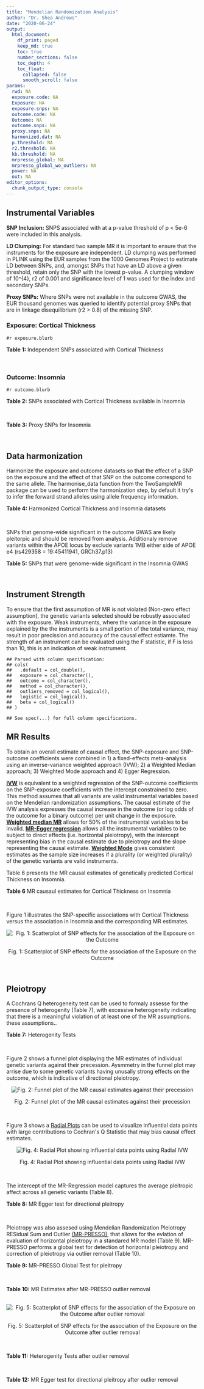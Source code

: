 ```yaml
---
title: "Mendelian Randomization Analysis"
author: "Dr. Shea Andrews"
date: "2020-06-24"
output:
  html_document:
    df_print: paged
    keep_md: true
    toc: true
    number_sections: false
    toc_depth: 4
    toc_float:
      collapsed: false
      smooth_scroll: false
params:
  rwd: NA
  exposure.code: NA
  Exposure: NA
  exposure.snps: NA
  outcome.code: NA
  Outcome: NA
  outcome.snps: NA
  proxy.snps: NA
  harmonized.dat: NA
  p.threshold: NA
  r2.threshold: NA
  kb.threshold: NA
  mrpresso_global: NA
  mrpresso_global_wo_outliers: NA
  power: NA
  out: NA
editor_options:
  chunk_output_type: console
---
```







## Instrumental Variables
**SNP Inclusion:** SNPS associated with at a p-value threshold of p < 5e-6 were included in this analysis.
<br>

**LD Clumping:** For standard two sample MR it is important to ensure that the instruments for the exposure are independent. LD clumping was performed in PLINK using the EUR samples from the 1000 Genomes Project to estimate LD between SNPs, and, amongst SNPs that have an LD above a given threshold, retain only the SNP with the lowest p-value. A clumping window of 10^{4}, r2 of 0.001 and significance level of 1 was used for the index and secondary SNPs.
<br>

**Proxy SNPs:** Where SNPs were not available in the outcome GWAS, the EUR thousand genomes was queried to identify potential proxy SNPs that are in linkage disequilibrium (r2 > 0.8) of the missing SNP.
<br>

### Exposure: Cortical Thickness
`#r exposure.blurb`
<br>

**Table 1:** Independent SNPs associated with Cortical Thickness
<div data-pagedtable="false">
  <script data-pagedtable-source type="application/json">
{"columns":[{"label":["SNP"],"name":[1],"type":["chr"],"align":["left"]},{"label":["CHROM"],"name":[2],"type":["dbl"],"align":["right"]},{"label":["POS"],"name":[3],"type":["dbl"],"align":["right"]},{"label":["REF"],"name":[4],"type":["chr"],"align":["left"]},{"label":["ALT"],"name":[5],"type":["chr"],"align":["left"]},{"label":["AF"],"name":[6],"type":["dbl"],"align":["right"]},{"label":["BETA"],"name":[7],"type":["dbl"],"align":["right"]},{"label":["SE"],"name":[8],"type":["dbl"],"align":["right"]},{"label":["Z"],"name":[9],"type":["dbl"],"align":["right"]},{"label":["P"],"name":[10],"type":["dbl"],"align":["right"]},{"label":["N"],"name":[11],"type":["dbl"],"align":["right"]},{"label":["TRAIT"],"name":[12],"type":["chr"],"align":["left"]}],"data":[{"1":"rs1180331","2":"1","3":"40012184","4":"G","5":"A","6":"0.4610","7":"0.0039","8":"0.0008","9":"4.875000","10":"5.299e-07","11":"32872","12":"Cortical_Thickness"},{"1":"rs556204","2":"1","3":"57595583","4":"G","5":"C","6":"0.1594","7":"-0.0050","8":"0.0010","9":"-5.000000","10":"1.417e-06","11":"32441","12":"Cortical_Thickness"},{"1":"rs2002058","2":"1","3":"58561329","4":"C","5":"T","6":"0.1892","7":"0.0046","8":"0.0010","9":"4.600000","10":"1.289e-06","11":"33089","12":"Cortical_Thickness"},{"1":"rs7549825","2":"1","3":"98554409","4":"A","5":"G","6":"0.3084","7":"0.0040","8":"0.0008","9":"5.000000","10":"2.503e-06","11":"32872","12":"Cortical_Thickness"},{"1":"rs7531555","2":"1","3":"196929310","4":"C","5":"T","6":"0.2386","7":"0.0047","8":"0.0009","9":"5.222222","10":"7.662e-08","11":"32639","12":"Cortical_Thickness"},{"1":"rs6738528","2":"2","3":"27149258","4":"T","5":"A","6":"0.3984","7":"0.0045","8":"0.0008","9":"5.625000","10":"7.324e-09","11":"32872","12":"Cortical_Thickness"},{"1":"rs3770776","2":"2","3":"37150793","4":"A","5":"G","6":"0.4299","7":"0.0039","8":"0.0008","9":"4.875000","10":"3.170e-07","11":"32872","12":"Cortical_Thickness"},{"1":"rs11692435","2":"2","3":"98275354","4":"G","5":"A","6":"0.0910","7":"-0.0091","8":"0.0015","9":"-6.066667","10":"3.179e-10","11":"29128","12":"Cortical_Thickness"},{"1":"rs533577","2":"3","3":"39489651","4":"C","5":"T","6":"0.4935","7":"-0.0050","8":"0.0008","9":"-6.250000","10":"8.426e-11","11":"32872","12":"Cortical_Thickness"},{"1":"rs11708974","2":"3","3":"64395184","4":"C","5":"T","6":"0.4778","7":"0.0035","8":"0.0008","9":"4.375000","10":"4.070e-06","11":"32872","12":"Cortical_Thickness"},{"1":"rs2636563","2":"3","3":"183939044","4":"G","5":"C","6":"0.2416","7":"0.0044","8":"0.0009","9":"4.888889","10":"2.299e-06","11":"31046","12":"Cortical_Thickness"},{"1":"rs10016059","2":"4","3":"2405007","4":"T","5":"C","6":"0.3379","7":"0.0038","8":"0.0008","9":"4.750000","10":"4.994e-06","11":"32441","12":"Cortical_Thickness"},{"1":"rs7657284","2":"4","3":"39688694","4":"A","5":"C","6":"0.2465","7":"0.0044","8":"0.0009","9":"4.888890","10":"2.680e-07","11":"32872","12":"Cortical_Thickness"},{"1":"rs7683042","2":"4","3":"46999235","4":"A","5":"G","6":"0.4028","7":"-0.0036","8":"0.0008","9":"-4.500000","10":"3.852e-06","11":"32872","12":"Cortical_Thickness"},{"1":"rs13107325","2":"4","3":"103188709","4":"C","5":"T","6":"0.0707","7":"-0.0076","8":"0.0015","9":"-5.066667","10":"5.054e-07","11":"32872","12":"Cortical_Thickness"},{"1":"rs35021943","2":"4","3":"121643239","4":"A","5":"C","6":"0.2422","7":"0.0051","8":"0.0009","9":"5.666670","10":"2.979e-09","11":"32872","12":"Cortical_Thickness"},{"1":"rs40565","2":"5","3":"55828636","4":"C","5":"T","6":"0.8108","7":"0.0048","8":"0.0010","9":"4.800000","10":"5.911e-07","11":"32249","12":"Cortical_Thickness"},{"1":"rs2744449","2":"6","3":"52951185","4":"G","5":"C","6":"0.9107","7":"0.0059","8":"0.0013","9":"4.538462","10":"4.452e-06","11":"33281","12":"Cortical_Thickness"},{"1":"rs194833","2":"7","3":"103761274","4":"G","5":"T","6":"0.4771","7":"-0.0035","8":"0.0008","9":"-4.375000","10":"3.614e-06","11":"32486","12":"Cortical_Thickness"},{"1":"rs6961970","2":"7","3":"113901132","4":"C","5":"A","6":"0.2334","7":"0.0041","8":"0.0009","9":"4.555556","10":"2.411e-06","11":"32872","12":"Cortical_Thickness"},{"1":"rs724265","2":"8","3":"8219182","4":"G","5":"A","6":"0.6272","7":"0.0041","8":"0.0008","9":"5.125000","10":"1.012e-07","11":"32872","12":"Cortical_Thickness"},{"1":"rs3200031","2":"8","3":"26227484","4":"C","5":"T","6":"0.0773","7":"0.0071","8":"0.0014","9":"5.071429","10":"5.526e-07","11":"32872","12":"Cortical_Thickness"},{"1":"rs7824177","2":"8","3":"110585288","4":"A","5":"G","6":"0.1616","7":"-0.0059","8":"0.0010","9":"-5.900000","10":"8.922e-09","11":"32872","12":"Cortical_Thickness"},{"1":"rs12543282","2":"8","3":"144627241","4":"C","5":"T","6":"0.2395","7":"0.0043","8":"0.0009","9":"4.777778","10":"4.087e-06","11":"32764","12":"Cortical_Thickness"},{"1":"rs35025323","2":"10","3":"97089991","4":"T","5":"C","6":"0.1210","7":"-0.0054","8":"0.0011","9":"-4.909090","10":"1.762e-06","11":"32872","12":"Cortical_Thickness"},{"1":"rs4296031","2":"11","3":"42540012","4":"G","5":"A","6":"0.8037","7":"-0.0044","8":"0.0010","9":"-4.400000","10":"3.779e-06","11":"32486","12":"Cortical_Thickness"},{"1":"rs7957460","2":"12","3":"32945835","4":"G","5":"A","6":"0.6732","7":"-0.0037","8":"0.0008","9":"-4.625000","10":"2.960e-06","11":"32512","12":"Cortical_Thickness"},{"1":"rs12815451","2":"12","3":"51738706","4":"T","5":"C","6":"0.1519","7":"0.0070","8":"0.0015","9":"4.666670","10":"3.201e-06","11":"20004","12":"Cortical_Thickness"},{"1":"rs1558801","2":"12","3":"109036359","4":"A","5":"C","6":"0.3852","7":"-0.0041","8":"0.0009","9":"-4.555560","10":"2.204e-06","11":"30860","12":"Cortical_Thickness"},{"1":"rs4772440","2":"13","3":"102712476","4":"C","5":"T","6":"0.4224","7":"-0.0036","8":"0.0008","9":"-4.500000","10":"3.102e-06","11":"32872","12":"Cortical_Thickness"},{"1":"rs1742401","2":"16","3":"1971601","4":"G","5":"A","6":"0.3809","7":"-0.0038","8":"0.0008","9":"-4.750000","10":"7.050e-07","11":"32764","12":"Cortical_Thickness"},{"1":"rs734957","2":"17","3":"2612584","4":"G","5":"A","6":"0.2235","7":"0.0066","8":"0.0012","9":"5.500000","10":"6.126e-08","11":"22106","12":"Cortical_Thickness"},{"1":"rs11656696","2":"17","3":"10033679","4":"C","5":"A","6":"0.4288","7":"0.0040","8":"0.0008","9":"5.000000","10":"2.117e-07","11":"32512","12":"Cortical_Thickness"},{"1":"rs7215205","2":"17","3":"29818258","4":"T","5":"C","6":"0.6326","7":"-0.0036","8":"0.0008","9":"-4.500000","10":"3.115e-06","11":"32680","12":"Cortical_Thickness"},{"1":"rs2316766","2":"17","3":"43919068","4":"G","5":"T","6":"0.2098","7":"0.0069","8":"0.0011","9":"6.272727","10":"2.903e-10","11":"26063","12":"Cortical_Thickness"},{"1":"rs117826338","2":"19","3":"5904353","4":"C","5":"T","6":"0.1353","7":"0.0062","8":"0.0012","9":"5.166667","10":"9.902e-08","11":"30012","12":"Cortical_Thickness"},{"1":"rs3816046","2":"19","3":"46118127","4":"C","5":"T","6":"0.3206","7":"-0.0041","8":"0.0008","9":"-5.125000","10":"8.464e-07","11":"30344","12":"Cortical_Thickness"},{"1":"rs5994871","2":"22","3":"22091244","4":"C","5":"T","6":"0.7171","7":"0.0042","8":"0.0009","9":"4.666667","10":"8.821e-07","11":"32872","12":"Cortical_Thickness"},{"1":"rs5756894","2":"22","3":"38450136","4":"C","5":"A","6":"0.6043","7":"0.0035","8":"0.0008","9":"4.375000","10":"4.741e-06","11":"32872","12":"Cortical_Thickness"}],"options":{"columns":{"min":{},"max":[10]},"rows":{"min":[10],"max":[10]},"pages":{}}}
  </script>
</div>
<br>

### Outcome: Insomnia
`#r outcome.blurb`
<br>

**Table 2:** SNPs associated with Cortical Thickness avaliable in Insomnia
<div data-pagedtable="false">
  <script data-pagedtable-source type="application/json">
{"columns":[{"label":["SNP"],"name":[1],"type":["chr"],"align":["left"]},{"label":["CHROM"],"name":[2],"type":["dbl"],"align":["right"]},{"label":["POS"],"name":[3],"type":["dbl"],"align":["right"]},{"label":["REF"],"name":[4],"type":["chr"],"align":["left"]},{"label":["ALT"],"name":[5],"type":["chr"],"align":["left"]},{"label":["AF"],"name":[6],"type":["dbl"],"align":["right"]},{"label":["BETA"],"name":[7],"type":["dbl"],"align":["right"]},{"label":["SE"],"name":[8],"type":["dbl"],"align":["right"]},{"label":["Z"],"name":[9],"type":["dbl"],"align":["right"]},{"label":["P"],"name":[10],"type":["dbl"],"align":["right"]},{"label":["N"],"name":[11],"type":["dbl"],"align":["right"]},{"label":["TRAIT"],"name":[12],"type":["chr"],"align":["left"]}],"data":[{"1":"rs1180331","2":"1","3":"40012184","4":"G","5":"A","6":"0.4954640","7":"4.604968e-04","8":"0.0008672257","9":"0.531","10":"5.955e-01","11":"1330040","12":"Insomnia_Symptoms"},{"1":"rs556204","2":"1","3":"57595583","4":"G","5":"C","6":"0.1137930","7":"-5.142658e-04","8":"0.0008672273","9":"-0.593","10":"5.532e-01","11":"1329859","12":"Insomnia_Symptoms"},{"1":"rs2002058","2":"1","3":"58561329","4":"C","5":"T","6":"0.1728960","7":"-9.325346e-04","8":"0.0008690910","9":"-1.073","10":"2.833e-01","11":"1323012","12":"Insomnia_Symptoms"},{"1":"rs7549825","2":"1","3":"98554409","4":"A","5":"G","6":"0.3432840","7":"-1.020870e-03","8":"0.0008688252","9":"-1.175","10":"2.400e-01","11":"1323605","12":"Insomnia_Symptoms"},{"1":"rs7531555","2":"1","3":"196929310","4":"C","5":"T","6":"0.2500000","7":"-2.256815e-05","8":"0.0008680056","9":"-0.026","10":"9.794e-01","11":"1330585","12":"Insomnia_Symptoms"},{"1":"rs6738528","2":"2","3":"27149258","4":"T","5":"A","6":"0.4217790","7":"-1.104581e-03","8":"0.0008670178","9":"-1.274","10":"2.026e-01","11":"1328926","12":"Insomnia_Symptoms"},{"1":"rs3770776","2":"2","3":"37150793","4":"A","5":"G","6":"0.4360660","7":"-1.180920e-04","8":"0.0008683264","9":"-0.136","10":"8.915e-01","11":"1328288","12":"Insomnia_Symptoms"},{"1":"rs11692435","2":"2","3":"98275354","4":"G","5":"A","6":"0.1408810","7":"2.903727e-04","8":"0.0008719901","9":"0.333","10":"7.390e-01","11":"1316194","12":"Insomnia_Symptoms"},{"1":"rs533577","2":"3","3":"39489651","4":"C","5":"T","6":"0.4492390","7":"-2.361864e-03","8":"0.0008661033","9":"-2.727","10":"6.394e-03","11":"1329031","12":"Insomnia_Symptoms"},{"1":"rs11708974","2":"3","3":"64395184","4":"C","5":"T","6":"0.4664220","7":"2.682483e-03","8":"0.0008653170","9":"3.100","10":"1.935e-03","11":"1330800","12":"Insomnia_Symptoms"},{"1":"rs2636563","2":"3","3":"183939044","4":"G","5":"C","6":"0.2218770","7":"2.342317e-03","8":"0.0008668826","9":"2.702","10":"6.886e-03","11":"1326682","12":"Insomnia_Symptoms"},{"1":"rs10016059","2":"4","3":"2405007","4":"T","5":"C","6":"0.3435910","7":"-1.455130e-03","8":"0.0008661469","9":"-1.680","10":"9.288e-02","11":"1330800","12":"Insomnia_Symptoms"},{"1":"rs7657284","2":"4","3":"39688694","4":"A","5":"C","6":"0.2721680","7":"2.919760e-03","8":"0.0008658842","9":"3.372","10":"7.466e-04","11":"1328585","12":"Insomnia_Symptoms"},{"1":"rs7683042","2":"4","3":"46999235","4":"A","5":"G","6":"0.3111070","7":"-6.991840e-04","8":"0.0008685518","9":"-0.805","10":"4.210e-01","11":"1325264","12":"Insomnia_Symptoms"},{"1":"rs13107325","2":"4","3":"103188709","4":"C","5":"T","6":"0.0473169","7":"6.943349e-03","8":"0.0008626350","9":"8.049","10":"8.319e-16","11":"1330800","12":"Insomnia_Symptoms"},{"1":"rs35021943","2":"4","3":"121643239","4":"A","5":"C","6":"0.2241190","7":"-2.714150e-03","8":"0.0008668640","9":"-3.131","10":"1.744e-03","11":"1325993","12":"Insomnia_Symptoms"},{"1":"rs40565","2":"5","3":"55828636","4":"C","5":"T","6":"0.7925280","7":"2.148591e-03","8":"0.0008656691","9":"2.482","10":"1.307e-02","11":"1330800","12":"Insomnia_Symptoms"},{"1":"rs2744449","2":"6","3":"52951185","4":"G","5":"C","6":"0.8856880","7":"8.815803e-04","8":"0.0008668440","9":"1.017","10":"3.091e-01","11":"1330004","12":"Insomnia_Symptoms"},{"1":"rs194833","2":"7","3":"103761274","4":"G","5":"T","6":"0.4821750","7":"2.064884e-03","8":"0.0010278167","9":"2.009","10":"4.455e-02","11":"944267","12":"Insomnia_Symptoms"},{"1":"rs6961970","2":"7","3":"113901132","4":"C","5":"A","6":"0.2094840","7":"4.211224e-03","8":"0.0008654386","9":"4.866","10":"1.140e-06","11":"1327426","12":"Insomnia_Symptoms"},{"1":"rs724265","2":"8","3":"8219182","4":"G","5":"A","6":"0.5889940","7":"-1.358323e-04","8":"0.0008707198","9":"-0.156","10":"8.757e-01","11":"1320870","12":"Insomnia_Symptoms"},{"1":"rs3200031","2":"8","3":"26227484","4":"C","5":"T","6":"0.0469203","7":"-8.823267e-04","8":"0.0008675779","9":"-1.017","10":"3.093e-01","11":"1327755","12":"Insomnia_Symptoms"},{"1":"rs7824177","2":"8","3":"110585288","4":"A","5":"G","6":"0.1132660","7":"1.005210e-03","8":"0.0008673048","9":"1.159","10":"2.464e-01","11":"1328285","12":"Insomnia_Symptoms"},{"1":"rs12543282","2":"8","3":"144627241","4":"C","5":"T","6":"0.2089080","7":"4.730591e-04","8":"0.0008679983","9":"0.545","10":"5.856e-01","11":"1327632","12":"Insomnia_Symptoms"},{"1":"rs35025323","2":"10","3":"97089991","4":"T","5":"C","6":"0.1282610","7":"8.350500e-04","8":"0.0008671338","9":"0.963","10":"3.355e-01","11":"1329235","12":"Insomnia_Symptoms"},{"1":"rs4296031","2":"11","3":"42540012","4":"G","5":"A","6":"0.7754470","7":"3.068305e-04","8":"0.0010296325","9":"0.298","10":"7.661e-01","11":"944267","12":"Insomnia_Symptoms"},{"1":"rs7957460","2":"12","3":"32945835","4":"G","5":"A","6":"0.6604290","7":"-5.988286e-05","8":"0.0008678675","9":"-0.069","10":"9.450e-01","11":"1330285","12":"Insomnia_Symptoms"},{"1":"rs12815451","2":"12","3":"51738706","4":"T","5":"C","6":"0.1428310","7":"1.761150e-04","8":"0.0010299120","9":"0.171","10":"8.641e-01","11":"944267","12":"Insomnia_Symptoms"},{"1":"rs1558801","2":"12","3":"109036359","4":"A","5":"C","6":"0.4324470","7":"1.452610e-04","8":"0.0008698285","9":"0.167","10":"8.674e-01","11":"1323512","12":"Insomnia_Symptoms"},{"1":"rs4772440","2":"13","3":"102712476","4":"C","5":"T","6":"0.4284900","7":"8.724749e-04","8":"0.0008698653","9":"1.003","10":"3.158e-01","11":"1320809","12":"Insomnia_Symptoms"},{"1":"rs1742401","2":"16","3":"1971601","4":"G","5":"A","6":"0.4508910","7":"-2.250261e-03","8":"0.0008658181","9":"-2.599","10":"9.343e-03","11":"1330133","12":"Insomnia_Symptoms"},{"1":"rs734957","2":"17","3":"2612584","4":"G","5":"A","6":"0.2633310","7":"3.856237e-03","8":"0.0010264140","9":"3.757","10":"1.722e-04","11":"944267","12":"Insomnia_Symptoms"},{"1":"rs11656696","2":"17","3":"10033679","4":"C","5":"A","6":"0.4084370","7":"3.027136e-04","8":"0.0010296381","9":"0.294","10":"7.684e-01","11":"944267","12":"Insomnia_Symptoms"},{"1":"rs7215205","2":"17","3":"29818258","4":"T","5":"C","6":"0.6332610","7":"1.277520e-04","8":"0.0008690615","9":"0.147","10":"8.832e-01","11":"1325973","12":"Insomnia_Symptoms"},{"1":"rs2316766","2":"17","3":"43919068","4":"G","5":"T","6":"0.1475710","7":"2.100798e-03","8":"0.0010277875","9":"2.044","10":"4.099e-02","11":"944267","12":"Insomnia_Symptoms"},{"1":"rs117826338","2":"19","3":"5904353","4":"C","5":"T","6":"0.1421840","7":"-7.689516e-04","8":"0.0008669128","9":"-0.887","10":"3.750e-01","11":"1330086","12":"Insomnia_Symptoms"},{"1":"rs3816046","2":"19","3":"46118127","4":"C","5":"T","6":"0.3054140","7":"-5.556686e-04","8":"0.0008668778","9":"-0.641","10":"5.212e-01","11":"1330800","12":"Insomnia_Symptoms"},{"1":"rs5994871","2":"22","3":"22091244","4":"C","5":"T","6":"0.7659570","7":"-7.621439e-04","8":"0.0008710216","9":"-0.875","10":"3.817e-01","11":"1317593","12":"Insomnia_Symptoms"},{"1":"rs5756894","2":"22","3":"38450136","4":"C","5":"A","6":"0.6064680","7":"-2.438951e-04","8":"0.0008679540","9":"-0.281","10":"7.790e-01","11":"1328668","12":"Insomnia_Symptoms"}],"options":{"columns":{"min":{},"max":[10]},"rows":{"min":[10],"max":[10]},"pages":{}}}
  </script>
</div>
<br>

**Table 3:** Proxy SNPs for Insomnia
<div data-pagedtable="false">
  <script data-pagedtable-source type="application/json">
{"columns":[{"label":["proxy.outcome"],"name":[1],"type":["lgl"],"align":["right"]},{"label":["target_snp"],"name":[2],"type":["lgl"],"align":["right"]},{"label":["proxy_snp"],"name":[3],"type":["lgl"],"align":["right"]},{"label":["ld.r2"],"name":[4],"type":["lgl"],"align":["right"]},{"label":["Dprime"],"name":[5],"type":["lgl"],"align":["right"]},{"label":["ref.proxy"],"name":[6],"type":["lgl"],"align":["right"]},{"label":["alt.proxy"],"name":[7],"type":["lgl"],"align":["right"]},{"label":["CHROM"],"name":[8],"type":["lgl"],"align":["right"]},{"label":["POS"],"name":[9],"type":["lgl"],"align":["right"]},{"label":["ALT.proxy"],"name":[10],"type":["lgl"],"align":["right"]},{"label":["REF.proxy"],"name":[11],"type":["lgl"],"align":["right"]},{"label":["AF"],"name":[12],"type":["lgl"],"align":["right"]},{"label":["BETA"],"name":[13],"type":["lgl"],"align":["right"]},{"label":["SE"],"name":[14],"type":["lgl"],"align":["right"]},{"label":["P"],"name":[15],"type":["lgl"],"align":["right"]},{"label":["N"],"name":[16],"type":["lgl"],"align":["right"]},{"label":["ref"],"name":[17],"type":["lgl"],"align":["right"]},{"label":["alt"],"name":[18],"type":["lgl"],"align":["right"]},{"label":["ALT"],"name":[19],"type":["lgl"],"align":["right"]},{"label":["REF"],"name":[20],"type":["lgl"],"align":["right"]},{"label":["PHASE"],"name":[21],"type":["lgl"],"align":["right"]}],"data":[{"1":"NA","2":"NA","3":"NA","4":"NA","5":"NA","6":"NA","7":"NA","8":"NA","9":"NA","10":"NA","11":"NA","12":"NA","13":"NA","14":"NA","15":"NA","16":"NA","17":"NA","18":"NA","19":"NA","20":"NA","21":"NA"}],"options":{"columns":{"min":{},"max":[10]},"rows":{"min":[10],"max":[10]},"pages":{}}}
  </script>
</div>
<br>

## Data harmonization
Harmonize the exposure and outcome datasets so that the effect of a SNP on the exposure and the effect of that SNP on the outcome correspond to the same allele. The harmonise_data function from the TwoSampleMR package can be used to perform the harmonization step, by default it try's to infer the forward strand alleles using allele frequency information.
<br>

**Table 4:** Harmonized Cortical Thickness and Insomnia datasets
<div data-pagedtable="false">
  <script data-pagedtable-source type="application/json">
{"columns":[{"label":["SNP"],"name":[1],"type":["chr"],"align":["left"]},{"label":["effect_allele.exposure"],"name":[2],"type":["chr"],"align":["left"]},{"label":["other_allele.exposure"],"name":[3],"type":["chr"],"align":["left"]},{"label":["effect_allele.outcome"],"name":[4],"type":["chr"],"align":["left"]},{"label":["other_allele.outcome"],"name":[5],"type":["chr"],"align":["left"]},{"label":["beta.exposure"],"name":[6],"type":["dbl"],"align":["right"]},{"label":["beta.outcome"],"name":[7],"type":["dbl"],"align":["right"]},{"label":["eaf.exposure"],"name":[8],"type":["dbl"],"align":["right"]},{"label":["eaf.outcome"],"name":[9],"type":["dbl"],"align":["right"]},{"label":["remove"],"name":[10],"type":["lgl"],"align":["right"]},{"label":["palindromic"],"name":[11],"type":["lgl"],"align":["right"]},{"label":["ambiguous"],"name":[12],"type":["lgl"],"align":["right"]},{"label":["id.outcome"],"name":[13],"type":["chr"],"align":["left"]},{"label":["chr.outcome"],"name":[14],"type":["dbl"],"align":["right"]},{"label":["pos.outcome"],"name":[15],"type":["dbl"],"align":["right"]},{"label":["se.outcome"],"name":[16],"type":["dbl"],"align":["right"]},{"label":["z.outcome"],"name":[17],"type":["dbl"],"align":["right"]},{"label":["pval.outcome"],"name":[18],"type":["dbl"],"align":["right"]},{"label":["samplesize.outcome"],"name":[19],"type":["dbl"],"align":["right"]},{"label":["outcome"],"name":[20],"type":["chr"],"align":["left"]},{"label":["mr_keep.outcome"],"name":[21],"type":["lgl"],"align":["right"]},{"label":["pval_origin.outcome"],"name":[22],"type":["chr"],"align":["left"]},{"label":["chr.exposure"],"name":[23],"type":["dbl"],"align":["right"]},{"label":["pos.exposure"],"name":[24],"type":["dbl"],"align":["right"]},{"label":["se.exposure"],"name":[25],"type":["dbl"],"align":["right"]},{"label":["z.exposure"],"name":[26],"type":["dbl"],"align":["right"]},{"label":["pval.exposure"],"name":[27],"type":["dbl"],"align":["right"]},{"label":["samplesize.exposure"],"name":[28],"type":["dbl"],"align":["right"]},{"label":["exposure"],"name":[29],"type":["chr"],"align":["left"]},{"label":["mr_keep.exposure"],"name":[30],"type":["lgl"],"align":["right"]},{"label":["pval_origin.exposure"],"name":[31],"type":["chr"],"align":["left"]},{"label":["id.exposure"],"name":[32],"type":["chr"],"align":["left"]},{"label":["action"],"name":[33],"type":["dbl"],"align":["right"]},{"label":["mr_keep"],"name":[34],"type":["lgl"],"align":["right"]},{"label":["pleitropy_keep"],"name":[35],"type":["lgl"],"align":["right"]},{"label":["pt"],"name":[36],"type":["dbl"],"align":["right"]},{"label":["mrpresso_RSSobs"],"name":[37],"type":["dbl"],"align":["right"]},{"label":["mrpresso_pval"],"name":[38],"type":["chr"],"align":["left"]},{"label":["mrpresso_keep"],"name":[39],"type":["lgl"],"align":["right"]}],"data":[{"1":"rs10016059","2":"C","3":"T","4":"C","5":"T","6":"0.0038","7":"-1.455130e-03","8":"0.3379","9":"0.3435910","10":"FALSE","11":"FALSE","12":"FALSE","13":"CKn8er","14":"4","15":"2405007","16":"0.0008661469","17":"-1.680","18":"9.288e-02","19":"1330800","20":"Jansen2018insomnia23andMe","21":"TRUE","22":"reported","23":"4","24":"2405007","25":"0.0008","26":"4.750000","27":"4.994e-06","28":"32441","29":"Grasby2020thickness","30":"TRUE","31":"reported","32":"XtqdsM","33":"2","34":"TRUE","35":"TRUE","36":"5e-06","37":"3.077135e-06","38":"1","39":"TRUE"},{"1":"rs11656696","2":"A","3":"C","4":"A","5":"C","6":"0.0040","7":"3.027136e-04","8":"0.4288","9":"0.4084370","10":"FALSE","11":"FALSE","12":"FALSE","13":"CKn8er","14":"17","15":"10033679","16":"0.0010296381","17":"0.294","18":"7.684e-01","19":"944267","20":"Jansen2018insomnia23andMe","21":"TRUE","22":"reported","23":"17","24":"10033679","25":"0.0008","26":"5.000000","27":"2.117e-07","28":"32512","29":"Grasby2020thickness","30":"TRUE","31":"reported","32":"XtqdsM","33":"2","34":"TRUE","35":"TRUE","36":"5e-06","37":"4.287677e-10","38":"1","39":"TRUE"},{"1":"rs11692435","2":"A","3":"G","4":"A","5":"G","6":"-0.0091","7":"2.903727e-04","8":"0.0910","9":"0.1408810","10":"FALSE","11":"FALSE","12":"FALSE","13":"CKn8er","14":"2","15":"98275354","16":"0.0008719901","17":"0.333","18":"7.390e-01","19":"1316194","20":"Jansen2018insomnia23andMe","21":"TRUE","22":"reported","23":"2","24":"98275354","25":"0.0015","26":"-6.066667","27":"3.179e-10","28":"29128","29":"Grasby2020thickness","30":"TRUE","31":"reported","32":"XtqdsM","33":"2","34":"TRUE","35":"TRUE","36":"5e-06","37":"1.072698e-06","38":"1","39":"TRUE"},{"1":"rs11708974","2":"T","3":"C","4":"T","5":"C","6":"0.0035","7":"2.682483e-03","8":"0.4778","9":"0.4664220","10":"FALSE","11":"FALSE","12":"FALSE","13":"CKn8er","14":"3","15":"64395184","16":"0.0008653170","17":"3.100","18":"1.935e-03","19":"1330800","20":"Jansen2018insomnia23andMe","21":"TRUE","22":"reported","23":"3","24":"64395184","25":"0.0008","26":"4.375000","27":"4.070e-06","28":"32872","29":"Grasby2020thickness","30":"TRUE","31":"reported","32":"XtqdsM","33":"2","34":"TRUE","35":"TRUE","36":"5e-06","37":"6.113044e-06","38":"0.1944","39":"TRUE"},{"1":"rs117826338","2":"T","3":"C","4":"T","5":"C","6":"0.0062","7":"-7.689516e-04","8":"0.1353","9":"0.1421840","10":"FALSE","11":"FALSE","12":"FALSE","13":"CKn8er","14":"19","15":"5904353","16":"0.0008669128","17":"-0.887","18":"3.750e-01","19":"1330086","20":"Jansen2018insomnia23andMe","21":"TRUE","22":"reported","23":"19","24":"5904353","25":"0.0012","26":"5.166667","27":"9.902e-08","28":"30012","29":"Grasby2020thickness","30":"TRUE","31":"reported","32":"XtqdsM","33":"2","34":"TRUE","35":"TRUE","36":"5e-06","37":"1.601974e-06","38":"1","39":"TRUE"},{"1":"rs1180331","2":"A","3":"G","4":"A","5":"G","6":"0.0039","7":"4.604968e-04","8":"0.4610","9":"0.4954640","10":"FALSE","11":"FALSE","12":"FALSE","13":"CKn8er","14":"1","15":"40012184","16":"0.0008672257","17":"0.531","18":"5.955e-01","19":"1330040","20":"Jansen2018insomnia23andMe","21":"TRUE","22":"reported","23":"1","24":"40012184","25":"0.0008","26":"4.875000","27":"5.299e-07","28":"32872","29":"Grasby2020thickness","30":"TRUE","31":"reported","32":"XtqdsM","33":"2","34":"TRUE","35":"TRUE","36":"5e-06","37":"3.562710e-08","38":"1","39":"TRUE"},{"1":"rs12543282","2":"T","3":"C","4":"T","5":"C","6":"0.0043","7":"4.730591e-04","8":"0.2395","9":"0.2089080","10":"FALSE","11":"FALSE","12":"FALSE","13":"CKn8er","14":"8","15":"144627241","16":"0.0008679983","17":"0.545","18":"5.856e-01","19":"1327632","20":"Jansen2018insomnia23andMe","21":"TRUE","22":"reported","23":"8","24":"144627241","25":"0.0009","26":"4.777778","27":"4.087e-06","28":"32764","29":"Grasby2020thickness","30":"TRUE","31":"reported","32":"XtqdsM","33":"2","34":"TRUE","35":"TRUE","36":"5e-06","37":"3.009773e-08","38":"1","39":"TRUE"},{"1":"rs12815451","2":"C","3":"T","4":"C","5":"T","6":"0.0070","7":"1.761150e-04","8":"0.1519","9":"0.1428310","10":"FALSE","11":"FALSE","12":"FALSE","13":"CKn8er","14":"12","15":"51738706","16":"0.0010299120","17":"0.171","18":"8.641e-01","19":"944267","20":"Jansen2018insomnia23andMe","21":"TRUE","22":"reported","23":"12","24":"51738706","25":"0.0015","26":"4.666670","27":"3.201e-06","28":"20004","29":"Grasby2020thickness","30":"TRUE","31":"reported","32":"XtqdsM","33":"2","34":"TRUE","35":"TRUE","36":"5e-06","37":"1.101675e-07","38":"1","39":"TRUE"},{"1":"rs13107325","2":"T","3":"C","4":"T","5":"C","6":"-0.0076","7":"6.943349e-03","8":"0.0707","9":"0.0473169","10":"FALSE","11":"FALSE","12":"FALSE","13":"CKn8er","14":"4","15":"103188709","16":"0.0008626350","17":"8.049","18":"8.319e-16","19":"1330800","20":"Jansen2018insomnia23andMe","21":"TRUE","22":"reported","23":"4","24":"103188709","25":"0.0015","26":"-5.066667","27":"5.054e-07","28":"32872","29":"Grasby2020thickness","30":"TRUE","31":"reported","32":"XtqdsM","33":"2","34":"TRUE","35":"FALSE","36":"5e-06","37":"NA","38":"NA","39":"NA"},{"1":"rs1558801","2":"C","3":"A","4":"C","5":"A","6":"-0.0041","7":"1.452610e-04","8":"0.3852","9":"0.4324470","10":"FALSE","11":"FALSE","12":"FALSE","13":"CKn8er","14":"12","15":"109036359","16":"0.0008698285","17":"0.167","18":"8.674e-01","19":"1323512","20":"Jansen2018insomnia23andMe","21":"TRUE","22":"reported","23":"12","24":"109036359","25":"0.0009","26":"-4.555560","27":"2.204e-06","28":"30860","29":"Grasby2020thickness","30":"TRUE","31":"reported","32":"XtqdsM","33":"2","34":"TRUE","35":"TRUE","36":"5e-06","37":"1.968004e-07","38":"1","39":"TRUE"},{"1":"rs1742401","2":"A","3":"G","4":"A","5":"G","6":"-0.0038","7":"-2.250261e-03","8":"0.3809","9":"0.4508910","10":"FALSE","11":"FALSE","12":"FALSE","13":"CKn8er","14":"16","15":"1971601","16":"0.0008658181","17":"-2.599","18":"9.343e-03","19":"1330133","20":"Jansen2018insomnia23andMe","21":"TRUE","22":"reported","23":"16","24":"1971601","25":"0.0008","26":"-4.750000","27":"7.050e-07","28":"32764","29":"Grasby2020thickness","30":"TRUE","31":"reported","32":"XtqdsM","33":"2","34":"TRUE","35":"TRUE","36":"5e-06","37":"4.070768e-06","38":"0.7848","39":"TRUE"},{"1":"rs194833","2":"T","3":"G","4":"T","5":"G","6":"-0.0035","7":"2.064884e-03","8":"0.4771","9":"0.4821750","10":"FALSE","11":"FALSE","12":"FALSE","13":"CKn8er","14":"7","15":"103761274","16":"0.0010278167","17":"2.009","18":"4.455e-02","19":"944267","20":"Jansen2018insomnia23andMe","21":"TRUE","22":"reported","23":"7","24":"103761274","25":"0.0008","26":"-4.375000","27":"3.614e-06","28":"32486","29":"Grasby2020thickness","30":"TRUE","31":"reported","32":"XtqdsM","33":"2","34":"TRUE","35":"TRUE","36":"5e-06","37":"5.459988e-06","38":"0.828","39":"TRUE"},{"1":"rs2002058","2":"T","3":"C","4":"T","5":"C","6":"0.0046","7":"-9.325346e-04","8":"0.1892","9":"0.1728960","10":"FALSE","11":"FALSE","12":"FALSE","13":"CKn8er","14":"1","15":"58561329","16":"0.0008690910","17":"-1.073","18":"2.833e-01","19":"1323012","20":"Jansen2018insomnia23andMe","21":"TRUE","22":"reported","23":"1","24":"58561329","25":"0.0010","26":"4.600000","27":"1.289e-06","28":"33089","29":"Grasby2020thickness","30":"TRUE","31":"reported","32":"XtqdsM","33":"2","34":"TRUE","35":"TRUE","36":"5e-06","37":"1.664657e-06","38":"1","39":"TRUE"},{"1":"rs2316766","2":"T","3":"G","4":"T","5":"G","6":"0.0069","7":"2.100798e-03","8":"0.2098","9":"0.1475710","10":"FALSE","11":"FALSE","12":"FALSE","13":"CKn8er","14":"17","15":"43919068","16":"0.0010277875","17":"2.044","18":"4.099e-02","19":"944267","20":"Jansen2018insomnia23andMe","21":"TRUE","22":"reported","23":"17","24":"43919068","25":"0.0011","26":"6.272727","27":"2.903e-10","28":"26063","29":"Grasby2020thickness","30":"TRUE","31":"reported","32":"XtqdsM","33":"2","34":"TRUE","35":"TRUE","36":"5e-06","37":"2.833158e-06","38":"1","39":"TRUE"},{"1":"rs2636563","2":"C","3":"G","4":"C","5":"G","6":"0.0044","7":"2.342317e-03","8":"0.2416","9":"0.2218770","10":"FALSE","11":"TRUE","12":"FALSE","13":"CKn8er","14":"3","15":"183939044","16":"0.0008668826","17":"2.702","18":"6.886e-03","19":"1326682","20":"Jansen2018insomnia23andMe","21":"TRUE","22":"reported","23":"3","24":"183939044","25":"0.0009","26":"4.888889","27":"2.299e-06","28":"31046","29":"Grasby2020thickness","30":"TRUE","31":"reported","32":"XtqdsM","33":"2","34":"TRUE","35":"TRUE","36":"5e-06","37":"4.329744e-06","38":"0.6336","39":"TRUE"},{"1":"rs2744449","2":"C","3":"G","4":"C","5":"G","6":"0.0059","7":"8.815803e-04","8":"0.9107","9":"0.8856880","10":"FALSE","11":"TRUE","12":"FALSE","13":"CKn8er","14":"6","15":"52951185","16":"0.0008668440","17":"1.017","18":"3.091e-01","19":"1330004","20":"Jansen2018insomnia23andMe","21":"TRUE","22":"reported","23":"6","24":"52951185","25":"0.0013","26":"4.538462","27":"4.452e-06","28":"33281","29":"Grasby2020thickness","30":"TRUE","31":"reported","32":"XtqdsM","33":"2","34":"TRUE","35":"TRUE","36":"5e-06","37":"2.359748e-07","38":"1","39":"TRUE"},{"1":"rs3200031","2":"T","3":"C","4":"T","5":"C","6":"0.0071","7":"-8.823267e-04","8":"0.0773","9":"0.0469203","10":"FALSE","11":"FALSE","12":"FALSE","13":"CKn8er","14":"8","15":"26227484","16":"0.0008675779","17":"-1.017","18":"3.093e-01","19":"1327755","20":"Jansen2018insomnia23andMe","21":"TRUE","22":"reported","23":"8","24":"26227484","25":"0.0014","26":"5.071429","27":"5.526e-07","28":"32872","29":"Grasby2020thickness","30":"TRUE","31":"reported","32":"XtqdsM","33":"2","34":"TRUE","35":"TRUE","36":"5e-06","37":"2.171570e-06","38":"1","39":"TRUE"},{"1":"rs35021943","2":"C","3":"A","4":"C","5":"A","6":"0.0051","7":"-2.714150e-03","8":"0.2422","9":"0.2241190","10":"FALSE","11":"FALSE","12":"FALSE","13":"CKn8er","14":"4","15":"121643239","16":"0.0008668640","17":"-3.131","18":"1.744e-03","19":"1325993","20":"Jansen2018insomnia23andMe","21":"TRUE","22":"reported","23":"4","24":"121643239","25":"0.0009","26":"5.666670","27":"2.979e-09","28":"32872","29":"Grasby2020thickness","30":"TRUE","31":"reported","32":"XtqdsM","33":"2","34":"TRUE","35":"TRUE","36":"5e-06","37":"1.007763e-05","38":"0.0072","39":"FALSE"},{"1":"rs35025323","2":"C","3":"T","4":"C","5":"T","6":"-0.0054","7":"8.350500e-04","8":"0.1210","9":"0.1282610","10":"FALSE","11":"FALSE","12":"FALSE","13":"CKn8er","14":"10","15":"97089991","16":"0.0008671338","17":"0.963","18":"3.355e-01","19":"1329235","20":"Jansen2018insomnia23andMe","21":"TRUE","22":"reported","23":"10","24":"97089991","25":"0.0011","26":"-4.909090","27":"1.762e-06","28":"32872","29":"Grasby2020thickness","30":"TRUE","31":"reported","32":"XtqdsM","33":"2","34":"TRUE","35":"TRUE","36":"5e-06","37":"1.589737e-06","38":"1","39":"TRUE"},{"1":"rs3770776","2":"G","3":"A","4":"G","5":"A","6":"0.0039","7":"-1.180920e-04","8":"0.4299","9":"0.4360660","10":"FALSE","11":"FALSE","12":"FALSE","13":"CKn8er","14":"2","15":"37150793","16":"0.0008683264","17":"-0.136","18":"8.915e-01","19":"1328288","20":"Jansen2018insomnia23andMe","21":"TRUE","22":"reported","23":"2","24":"37150793","25":"0.0008","26":"4.875000","27":"3.170e-07","28":"32872","29":"Grasby2020thickness","30":"TRUE","31":"reported","32":"XtqdsM","33":"2","34":"TRUE","35":"TRUE","36":"5e-06","37":"1.605745e-07","38":"1","39":"TRUE"},{"1":"rs3816046","2":"T","3":"C","4":"T","5":"C","6":"-0.0041","7":"-5.556686e-04","8":"0.3206","9":"0.3054140","10":"FALSE","11":"FALSE","12":"FALSE","13":"CKn8er","14":"19","15":"46118127","16":"0.0008668778","17":"-0.641","18":"5.212e-01","19":"1330800","20":"Jansen2018insomnia23andMe","21":"TRUE","22":"reported","23":"19","24":"46118127","25":"0.0008","26":"-5.125000","27":"8.464e-07","28":"30344","29":"Grasby2020thickness","30":"TRUE","31":"reported","32":"XtqdsM","33":"2","34":"TRUE","35":"FALSE","36":"5e-06","37":"NA","38":"NA","39":"NA"},{"1":"rs40565","2":"T","3":"C","4":"T","5":"C","6":"0.0048","7":"2.148591e-03","8":"0.8108","9":"0.7925280","10":"FALSE","11":"FALSE","12":"FALSE","13":"CKn8er","14":"5","15":"55828636","16":"0.0008656691","17":"2.482","18":"1.307e-02","19":"1330800","20":"Jansen2018insomnia23andMe","21":"TRUE","22":"reported","23":"5","24":"55828636","25":"0.0010","26":"4.800000","27":"5.911e-07","28":"32249","29":"Grasby2020thickness","30":"TRUE","31":"reported","32":"XtqdsM","33":"2","34":"TRUE","35":"TRUE","36":"5e-06","37":"3.467724e-06","38":"1","39":"TRUE"},{"1":"rs4296031","2":"A","3":"G","4":"A","5":"G","6":"-0.0044","7":"3.068305e-04","8":"0.8037","9":"0.7754470","10":"FALSE","11":"FALSE","12":"FALSE","13":"CKn8er","14":"11","15":"42540012","16":"0.0010296325","17":"0.298","18":"7.661e-01","19":"944267","20":"Jansen2018insomnia23andMe","21":"TRUE","22":"reported","23":"11","24":"42540012","25":"0.0010","26":"-4.400000","27":"3.779e-06","28":"32486","29":"Grasby2020thickness","30":"TRUE","31":"reported","32":"XtqdsM","33":"2","34":"TRUE","35":"TRUE","36":"5e-06","37":"3.941760e-07","38":"1","39":"TRUE"},{"1":"rs4772440","2":"T","3":"C","4":"T","5":"C","6":"-0.0036","7":"8.724749e-04","8":"0.4224","9":"0.4284900","10":"FALSE","11":"FALSE","12":"FALSE","13":"CKn8er","14":"13","15":"102712476","16":"0.0008698653","17":"1.003","18":"3.158e-01","19":"1320809","20":"Jansen2018insomnia23andMe","21":"TRUE","22":"reported","23":"13","24":"102712476","25":"0.0008","26":"-4.500000","27":"3.102e-06","28":"32872","29":"Grasby2020thickness","30":"TRUE","31":"reported","32":"XtqdsM","33":"2","34":"TRUE","35":"TRUE","36":"5e-06","37":"1.309787e-06","38":"1","39":"TRUE"},{"1":"rs533577","2":"T","3":"C","4":"T","5":"C","6":"-0.0050","7":"-2.361864e-03","8":"0.4935","9":"0.4492390","10":"FALSE","11":"FALSE","12":"FALSE","13":"CKn8er","14":"3","15":"39489651","16":"0.0008661033","17":"-2.727","18":"6.394e-03","19":"1329031","20":"Jansen2018insomnia23andMe","21":"TRUE","22":"reported","23":"3","24":"39489651","25":"0.0008","26":"-6.250000","27":"8.426e-11","28":"32872","29":"Grasby2020thickness","30":"TRUE","31":"reported","32":"XtqdsM","33":"2","34":"TRUE","35":"TRUE","36":"5e-06","37":"4.293739e-06","38":"0.6264","39":"TRUE"},{"1":"rs556204","2":"C","3":"G","4":"C","5":"G","6":"-0.0050","7":"-5.142658e-04","8":"0.1594","9":"0.1137930","10":"FALSE","11":"TRUE","12":"FALSE","13":"CKn8er","14":"1","15":"57595583","16":"0.0008672273","17":"-0.593","18":"5.532e-01","19":"1329859","20":"Jansen2018insomnia23andMe","21":"TRUE","22":"reported","23":"1","24":"57595583","25":"0.0010","26":"-5.000000","27":"1.417e-06","28":"32441","29":"Grasby2020thickness","30":"TRUE","31":"reported","32":"XtqdsM","33":"2","34":"TRUE","35":"TRUE","36":"5e-06","37":"2.770850e-08","38":"1","39":"TRUE"},{"1":"rs5756894","2":"A","3":"C","4":"A","5":"C","6":"0.0035","7":"-2.438951e-04","8":"0.6043","9":"0.6064680","10":"FALSE","11":"FALSE","12":"FALSE","13":"CKn8er","14":"22","15":"38450136","16":"0.0008679540","17":"-0.281","18":"7.790e-01","19":"1328668","20":"Jansen2018insomnia23andMe","21":"TRUE","22":"reported","23":"22","24":"38450136","25":"0.0008","26":"4.375000","27":"4.741e-06","28":"32872","29":"Grasby2020thickness","30":"TRUE","31":"reported","32":"XtqdsM","33":"2","34":"TRUE","35":"TRUE","36":"5e-06","37":"2.483119e-07","38":"1","39":"TRUE"},{"1":"rs5994871","2":"T","3":"C","4":"T","5":"C","6":"0.0042","7":"-7.621439e-04","8":"0.7171","9":"0.7659570","10":"FALSE","11":"FALSE","12":"FALSE","13":"CKn8er","14":"22","15":"22091244","16":"0.0008710216","17":"-0.875","18":"3.817e-01","19":"1317593","20":"Jansen2018insomnia23andMe","21":"TRUE","22":"reported","23":"22","24":"22091244","25":"0.0009","26":"4.666667","27":"8.821e-07","28":"32872","29":"Grasby2020thickness","30":"TRUE","31":"reported","32":"XtqdsM","33":"2","34":"TRUE","35":"TRUE","36":"5e-06","37":"1.169732e-06","38":"1","39":"TRUE"},{"1":"rs6738528","2":"A","3":"T","4":"A","5":"T","6":"0.0045","7":"-1.104581e-03","8":"0.3984","9":"0.4217790","10":"FALSE","11":"TRUE","12":"TRUE","13":"CKn8er","14":"2","15":"27149258","16":"0.0008670178","17":"-1.274","18":"2.026e-01","19":"1328926","20":"Jansen2018insomnia23andMe","21":"TRUE","22":"reported","23":"2","24":"27149258","25":"0.0008","26":"5.625000","27":"7.324e-09","28":"32872","29":"Grasby2020thickness","30":"TRUE","31":"reported","32":"XtqdsM","33":"2","34":"FALSE","35":"TRUE","36":"5e-06","37":"NA","38":"NA","39":"NA"},{"1":"rs6961970","2":"A","3":"C","4":"A","5":"C","6":"0.0041","7":"4.211224e-03","8":"0.2334","9":"0.2094840","10":"FALSE","11":"FALSE","12":"FALSE","13":"CKn8er","14":"7","15":"113901132","16":"0.0008654386","17":"4.866","18":"1.140e-06","19":"1327426","20":"Jansen2018insomnia23andMe","21":"TRUE","22":"reported","23":"7","24":"113901132","25":"0.0009","26":"4.555556","27":"2.411e-06","28":"32872","29":"Grasby2020thickness","30":"TRUE","31":"reported","32":"XtqdsM","33":"2","34":"TRUE","35":"TRUE","36":"5e-06","37":"1.603227e-05","38":"<0.0072","39":"FALSE"},{"1":"rs7215205","2":"C","3":"T","4":"C","5":"T","6":"-0.0036","7":"1.277520e-04","8":"0.6326","9":"0.6332610","10":"FALSE","11":"FALSE","12":"FALSE","13":"CKn8er","14":"17","15":"29818258","16":"0.0008690615","17":"0.147","18":"8.832e-01","19":"1325973","20":"Jansen2018insomnia23andMe","21":"TRUE","22":"reported","23":"17","24":"29818258","25":"0.0008","26":"-4.500000","27":"3.115e-06","28":"32680","29":"Grasby2020thickness","30":"TRUE","31":"reported","32":"XtqdsM","33":"2","34":"TRUE","35":"TRUE","36":"5e-06","37":"1.504669e-07","38":"1","39":"TRUE"},{"1":"rs724265","2":"A","3":"G","4":"A","5":"G","6":"0.0041","7":"-1.358323e-04","8":"0.6272","9":"0.5889940","10":"FALSE","11":"FALSE","12":"FALSE","13":"CKn8er","14":"8","15":"8219182","16":"0.0008707198","17":"-0.156","18":"8.757e-01","19":"1320870","20":"Jansen2018insomnia23andMe","21":"TRUE","22":"reported","23":"8","24":"8219182","25":"0.0008","26":"5.125000","27":"1.012e-07","28":"32872","29":"Grasby2020thickness","30":"TRUE","31":"reported","32":"XtqdsM","33":"2","34":"TRUE","35":"TRUE","36":"5e-06","37":"1.883380e-07","38":"1","39":"TRUE"},{"1":"rs734957","2":"A","3":"G","4":"A","5":"G","6":"0.0066","7":"3.856237e-03","8":"0.2235","9":"0.2633310","10":"FALSE","11":"FALSE","12":"FALSE","13":"CKn8er","14":"17","15":"2612584","16":"0.0010264140","17":"3.757","18":"1.722e-04","19":"944267","20":"Jansen2018insomnia23andMe","21":"TRUE","22":"reported","23":"17","24":"2612584","25":"0.0012","26":"5.500000","27":"6.126e-08","28":"22106","29":"Grasby2020thickness","30":"TRUE","31":"reported","32":"XtqdsM","33":"2","34":"TRUE","35":"TRUE","36":"5e-06","37":"1.241612e-05","38":"0.0288","39":"FALSE"},{"1":"rs7531555","2":"T","3":"C","4":"T","5":"C","6":"0.0047","7":"-2.256815e-05","8":"0.2386","9":"0.2500000","10":"FALSE","11":"FALSE","12":"FALSE","13":"CKn8er","14":"1","15":"196929310","16":"0.0008680056","17":"-0.026","18":"9.794e-01","19":"1330585","20":"Jansen2018insomnia23andMe","21":"TRUE","22":"reported","23":"1","24":"196929310","25":"0.0009","26":"5.222222","27":"7.662e-08","28":"32639","29":"Grasby2020thickness","30":"TRUE","31":"reported","32":"XtqdsM","33":"2","34":"TRUE","35":"TRUE","36":"5e-06","37":"1.325101e-07","38":"1","39":"TRUE"},{"1":"rs7549825","2":"G","3":"A","4":"G","5":"A","6":"0.0040","7":"-1.020870e-03","8":"0.3084","9":"0.3432840","10":"FALSE","11":"FALSE","12":"FALSE","13":"CKn8er","14":"1","15":"98554409","16":"0.0008688252","17":"-1.175","18":"2.400e-01","19":"1323605","20":"Jansen2018insomnia23andMe","21":"TRUE","22":"reported","23":"1","24":"98554409","25":"0.0008","26":"5.000000","27":"2.503e-06","28":"32872","29":"Grasby2020thickness","30":"TRUE","31":"reported","32":"XtqdsM","33":"2","34":"TRUE","35":"TRUE","36":"5e-06","37":"1.766014e-06","38":"1","39":"TRUE"},{"1":"rs7657284","2":"C","3":"A","4":"C","5":"A","6":"0.0044","7":"2.919760e-03","8":"0.2465","9":"0.2721680","10":"FALSE","11":"FALSE","12":"FALSE","13":"CKn8er","14":"4","15":"39688694","16":"0.0008658842","17":"3.372","18":"7.466e-04","19":"1328585","20":"Jansen2018insomnia23andMe","21":"TRUE","22":"reported","23":"4","24":"39688694","25":"0.0009","26":"4.888890","27":"2.680e-07","28":"32872","29":"Grasby2020thickness","30":"TRUE","31":"reported","32":"XtqdsM","33":"2","34":"TRUE","35":"TRUE","36":"5e-06","37":"7.141316e-06","38":"0.0864","39":"TRUE"},{"1":"rs7683042","2":"G","3":"A","4":"G","5":"A","6":"-0.0036","7":"-6.991840e-04","8":"0.4028","9":"0.3111070","10":"FALSE","11":"FALSE","12":"FALSE","13":"CKn8er","14":"4","15":"46999235","16":"0.0008685518","17":"-0.805","18":"4.210e-01","19":"1325264","20":"Jansen2018insomnia23andMe","21":"TRUE","22":"reported","23":"4","24":"46999235","25":"0.0008","26":"-4.500000","27":"3.852e-06","28":"32872","29":"Grasby2020thickness","30":"TRUE","31":"reported","32":"XtqdsM","33":"2","34":"TRUE","35":"TRUE","36":"5e-06","37":"2.045060e-07","38":"1","39":"TRUE"},{"1":"rs7824177","2":"G","3":"A","4":"G","5":"A","6":"-0.0059","7":"1.005210e-03","8":"0.1616","9":"0.1132660","10":"FALSE","11":"FALSE","12":"FALSE","13":"CKn8er","14":"8","15":"110585288","16":"0.0008673048","17":"1.159","18":"2.464e-01","19":"1328285","20":"Jansen2018insomnia23andMe","21":"TRUE","22":"reported","23":"8","24":"110585288","25":"0.0010","26":"-5.900000","27":"8.922e-09","28":"32872","29":"Grasby2020thickness","30":"TRUE","31":"reported","32":"XtqdsM","33":"2","34":"TRUE","35":"TRUE","36":"5e-06","37":"2.203421e-06","38":"1","39":"TRUE"},{"1":"rs7957460","2":"A","3":"G","4":"A","5":"G","6":"-0.0037","7":"-5.988286e-05","8":"0.6732","9":"0.6604290","10":"FALSE","11":"FALSE","12":"FALSE","13":"CKn8er","14":"12","15":"32945835","16":"0.0008678675","17":"-0.069","18":"9.450e-01","19":"1330285","20":"Jansen2018insomnia23andMe","21":"TRUE","22":"reported","23":"12","24":"32945835","25":"0.0008","26":"-4.625000","27":"2.960e-06","28":"32512","29":"Grasby2020thickness","30":"TRUE","31":"reported","32":"XtqdsM","33":"2","34":"TRUE","35":"TRUE","36":"5e-06","37":"4.187683e-08","38":"1","39":"TRUE"}],"options":{"columns":{"min":{},"max":[10]},"rows":{"min":[10],"max":[10]},"pages":{}}}
  </script>
</div>
<br>

SNPs that genome-wide significant in the outcome GWAS are likely pleitorpic and should be removed from analysis. Additionaly remove variants within the APOE locus by exclude variants 1MB either side of APOE e4 (rs429358 = 19:45411941, GRCh37.p13)
<br>


**Table 5:** SNPs that were genome-wide significant in the Insomnia GWAS
<div data-pagedtable="false">
  <script data-pagedtable-source type="application/json">
{"columns":[{"label":["SNP"],"name":[1],"type":["chr"],"align":["left"]},{"label":["chr.outcome"],"name":[2],"type":["dbl"],"align":["right"]},{"label":["pos.outcome"],"name":[3],"type":["dbl"],"align":["right"]},{"label":["pval.exposure"],"name":[4],"type":["dbl"],"align":["right"]},{"label":["pval.outcome"],"name":[5],"type":["dbl"],"align":["right"]}],"data":[{"1":"rs13107325","2":"4","3":"103188709","4":"5.054e-07","5":"8.319e-16"},{"1":"rs3816046","2":"19","3":"46118127","4":"8.464e-07","5":"5.212e-01"}],"options":{"columns":{"min":{},"max":[10]},"rows":{"min":[10],"max":[10]},"pages":{}}}
  </script>
</div>
<br>


## Instrument Strength
To ensure that the first assumption of MR is not violated (Non-zero effect assumption), the genetic variants selected should be robustly associated with the exposure. Weak instruments, where the variance in the exposure explained by the the instruments is a small portion of the total variance, may result in poor precission and accuracy of the causal effect estiamte. The strength of an instrument can be evaluated using the F statistic, if F is less than 10, this is an indication of weak instrument.


```
## Parsed with column specification:
## cols(
##   .default = col_double(),
##   exposure = col_character(),
##   outcome = col_character(),
##   method = col_character(),
##   outliers_removed = col_logical(),
##   logistic = col_logical(),
##   beta = col_logical()
## )
```

```
## See spec(...) for full column specifications.
```

<div data-pagedtable="false">
  <script data-pagedtable-source type="application/json">
{"columns":[{"label":["outliers_removed"],"name":[1],"type":["lgl"],"align":["right"]},{"label":["pve.exposure"],"name":[2],"type":["dbl"],"align":["right"]},{"label":["F"],"name":[3],"type":["dbl"],"align":["right"]},{"label":["Alpha"],"name":[4],"type":["dbl"],"align":["right"]},{"label":["NCP"],"name":[5],"type":["dbl"],"align":["right"]},{"label":["Power"],"name":[6],"type":["dbl"],"align":["right"]}],"data":[{"1":"FALSE","2":"0.02628052","3":"25.24449","4":"0.05","5":"0.3337096","6":"0.08902178"},{"1":"TRUE","2":"0.02385696","3":"24.93993","4":"0.05","5":"0.1546255","6":"0.06789440"}],"options":{"columns":{"min":{},"max":[10]},"rows":{"min":[10],"max":[10]},"pages":{}}}
  </script>
</div>

##  MR Results
To obtain an overall estimate of causal effect, the SNP-exposure and SNP-outcome coefficients were combined in 1) a fixed-effects meta-analysis using an inverse-variance weighted approach (IVW); 2) a Weighted Median approach; 3) Weighted Mode approach and 4) Egger Regression.


[**IVW**](https://doi.org/10.1002/gepi.21758) is equivalent to a weighted regression of the SNP-outcome coefficients on the SNP-exposure coefficients with the intercept constrained to zero. This method assumes that all variants are valid instrumental variables based on the Mendelian randomization assumptions. The causal estimate of the IVW analysis expresses the causal increase in the outcome (or log odds of the outcome for a binary outcome) per unit change in the exposure. [**Weighted median MR**](https://doi.org/10.1002/gepi.21965) allows for 50% of the instrumental variables to be invalid. [**MR-Egger regression**](https://doi.org/10.1093/ije/dyw220) allows all the instrumental variables to be subject to direct effects (i.e. horizontal pleiotropy), with the intercept representing bias in the causal estimate due to pleiotropy and the slope representing the causal estimate. [**Weighted Mode**](https://doi.org/10.1093/ije/dyx102) gives consistent estimates as the sample size increases if a plurality (or weighted plurality) of the genetic variants are valid instruments.
<br>



Table 6 presents the MR causal estimates of genetically predicted Cortical Thickness on Insomnia.
<br>

**Table 6** MR causaul estimates for Cortical Thickness on Insomnia
<div data-pagedtable="false">
  <script data-pagedtable-source type="application/json">
{"columns":[{"label":["id.exposure"],"name":[1],"type":["chr"],"align":["left"]},{"label":["id.outcome"],"name":[2],"type":["chr"],"align":["left"]},{"label":["outcome"],"name":[3],"type":["fctr"],"align":["left"]},{"label":["exposure"],"name":[4],"type":["fctr"],"align":["left"]},{"label":["method"],"name":[5],"type":["fctr"],"align":["left"]},{"label":["nsnp"],"name":[6],"type":["int"],"align":["right"]},{"label":["b"],"name":[7],"type":["dbl"],"align":["right"]},{"label":["se"],"name":[8],"type":["dbl"],"align":["right"]},{"label":["pval"],"name":[9],"type":["dbl"],"align":["right"]}],"data":[{"1":"XtqdsM","2":"CKn8er","3":"Jansen2018insomnia23andMe","4":"Grasby2020thickness","5":"Inverse variance weighted (fixed effects)","6":"36","7":"0.07057315","8":"0.03023630","9":"0.01959292"},{"1":"XtqdsM","2":"CKn8er","3":"Jansen2018insomnia23andMe","4":"Grasby2020thickness","5":"Weighted median","6":"36","7":"-0.03152014","8":"0.04893647","9":"0.51950854"},{"1":"XtqdsM","2":"CKn8er","3":"Jansen2018insomnia23andMe","4":"Grasby2020thickness","5":"Weighted mode","6":"36","7":"-0.05931885","8":"0.06575592","9":"0.37316668"},{"1":"XtqdsM","2":"CKn8er","3":"Jansen2018insomnia23andMe","4":"Grasby2020thickness","5":"MR Egger","6":"36","7":"-0.03438370","8":"0.21344523","9":"0.87297660"}],"options":{"columns":{"min":{},"max":[10]},"rows":{"min":[10],"max":[10]},"pages":{}}}
  </script>
</div>
<br>

Figure 1 illustrates the SNP-specific associations with Cortical Thickness versus the association in Insomnia and the corresponding MR estimates.
<br>

<div class="figure" style="text-align: center">
<img src="/sc/arion/projects/LOAD/shea/Projects/MR_ADPhenome/results/MR_ADbidir/Grasby2020thickness/Jansen2018insomnia23andMe/Grasby2020thickness_5e-6_Jansen2018insomnia23andMe_MR_Analaysis_files/figure-html/scatter_plot-1.png" alt="Fig. 1: Scatterplot of SNP effects for the association of the Exposure on the Outcome"  />
<p class="caption">Fig. 1: Scatterplot of SNP effects for the association of the Exposure on the Outcome</p>
</div>
<br>


## Pleiotropy
A Cochrans Q heterogeneity test can be used to formaly assesse for the presence of heterogenity (Table 7), with excessive heterogeneity indicating that there is a meaningful violation of at least one of the MR assumptions.
these assumptions..
<br>

**Table 7:** Heterogenity Tests
<div data-pagedtable="false">
  <script data-pagedtable-source type="application/json">
{"columns":[{"label":["id.exposure"],"name":[1],"type":["chr"],"align":["left"]},{"label":["id.outcome"],"name":[2],"type":["chr"],"align":["left"]},{"label":["outcome"],"name":[3],"type":["fctr"],"align":["left"]},{"label":["exposure"],"name":[4],"type":["fctr"],"align":["left"]},{"label":["method"],"name":[5],"type":["fctr"],"align":["left"]},{"label":["Q"],"name":[6],"type":["dbl"],"align":["right"]},{"label":["Q_df"],"name":[7],"type":["dbl"],"align":["right"]},{"label":["Q_pval"],"name":[8],"type":["dbl"],"align":["right"]}],"data":[{"1":"XtqdsM","2":"CKn8er","3":"Jansen2018insomnia23andMe","4":"Grasby2020thickness","5":"MR Egger","6":"112.4613","7":"34","8":"2.510117e-10"},{"1":"XtqdsM","2":"CKn8er","3":"Jansen2018insomnia23andMe","4":"Grasby2020thickness","5":"Inverse variance weighted","6":"113.3180","7":"35","8":"3.427215e-10"}],"options":{"columns":{"min":{},"max":[10]},"rows":{"min":[10],"max":[10]},"pages":{}}}
  </script>
</div>
<br>

Figure 2 shows a funnel plot displaying the MR estimates of individual genetic variants against their precession. Aysmmetry in the funnel plot may arrise due to some genetic variants having unusally strong effects on the outcome, which is indicative of directional pleiotropy.
<br>

<div class="figure" style="text-align: center">
<img src="/sc/arion/projects/LOAD/shea/Projects/MR_ADPhenome/results/MR_ADbidir/Grasby2020thickness/Jansen2018insomnia23andMe/Grasby2020thickness_5e-6_Jansen2018insomnia23andMe_MR_Analaysis_files/figure-html/funnel_plot-1.png" alt="Fig. 2: Funnel plot of the MR causal estimates against their precession"  />
<p class="caption">Fig. 2: Funnel plot of the MR causal estimates against their precession</p>
</div>
<br>

Figure 3 shows a [Radial Plots](https://github.com/WSpiller/RadialMR) can be used to visualize influential data points with large contributions to Cochran's Q Statistic that may bias causal effect estimates.



<div class="figure" style="text-align: center">
<img src="/sc/arion/projects/LOAD/shea/Projects/MR_ADPhenome/results/MR_ADbidir/Grasby2020thickness/Jansen2018insomnia23andMe/Grasby2020thickness_5e-6_Jansen2018insomnia23andMe_MR_Analaysis_files/figure-html/Radial_Plot-1.png" alt="Fig. 4: Radial Plot showing influential data points using Radial IVW"  />
<p class="caption">Fig. 4: Radial Plot showing influential data points using Radial IVW</p>
</div>
<br>

The intercept of the MR-Regression model captures the average pleitropic affect across all genetic variants (Table 8).
<br>

**Table 8:** MR Egger test for directional pleitropy
<div data-pagedtable="false">
  <script data-pagedtable-source type="application/json">
{"columns":[{"label":["id.exposure"],"name":[1],"type":["chr"],"align":["left"]},{"label":["id.outcome"],"name":[2],"type":["chr"],"align":["left"]},{"label":["outcome"],"name":[3],"type":["fctr"],"align":["left"]},{"label":["exposure"],"name":[4],"type":["fctr"],"align":["left"]},{"label":["egger_intercept"],"name":[5],"type":["dbl"],"align":["right"]},{"label":["se"],"name":[6],"type":["dbl"],"align":["right"]},{"label":["pval"],"name":[7],"type":["dbl"],"align":["right"]}],"data":[{"1":"XtqdsM","2":"CKn8er","3":"Jansen2018insomnia23andMe","4":"Grasby2020thickness","5":"0.0005325257","6":"0.001046411","7":"0.6141044"}],"options":{"columns":{"min":{},"max":[10]},"rows":{"min":[10],"max":[10]},"pages":{}}}
  </script>
</div>
<br>

Pleiotropy was also assesed using Mendelian Randomization Pleiotropy RESidual Sum and Outlier [(MR-PRESSO)](https://doi.org/10.1038/s41588-018-0099-7), that allows for the evlation of evaluation of horizontal pleiotropy in a standared MR model (Table 9). MR-PRESSO performs a global test for detection of horizontal pleiotropy and correction of pleiotropy via outlier removal (Table 10).
<br>

**Table 9:** MR-PRESSO Global Test for pleitropy
<div data-pagedtable="false">
  <script data-pagedtable-source type="application/json">
{"columns":[{"label":["id.exposure"],"name":[1],"type":["chr"],"align":["left"]},{"label":["id.outcome"],"name":[2],"type":["chr"],"align":["left"]},{"label":["outcome"],"name":[3],"type":["chr"],"align":["left"]},{"label":["exposure"],"name":[4],"type":["chr"],"align":["left"]},{"label":["pt"],"name":[5],"type":["dbl"],"align":["right"]},{"label":["outliers_removed"],"name":[6],"type":["lgl"],"align":["right"]},{"label":["n_outliers"],"name":[7],"type":["dbl"],"align":["right"]},{"label":["RSSobs"],"name":[8],"type":["dbl"],"align":["right"]},{"label":["pval"],"name":[9],"type":["chr"],"align":["left"]}],"data":[{"1":"XtqdsM","2":"CKn8er","3":"Jansen2018insomnia23andMe","4":"Grasby2020thickness","5":"5e-06","6":"FALSE","7":"3","8":"119.7402","9":"<2e-04"}],"options":{"columns":{"min":{},"max":[10]},"rows":{"min":[10],"max":[10]},"pages":{}}}
  </script>
</div>
<br>


**Table 10:** MR Estimates after MR-PRESSO outlier removal
<div data-pagedtable="false">
  <script data-pagedtable-source type="application/json">
{"columns":[{"label":["id.exposure"],"name":[1],"type":["chr"],"align":["left"]},{"label":["id.outcome"],"name":[2],"type":["chr"],"align":["left"]},{"label":["outcome"],"name":[3],"type":["fctr"],"align":["left"]},{"label":["exposure"],"name":[4],"type":["fctr"],"align":["left"]},{"label":["method"],"name":[5],"type":["fctr"],"align":["left"]},{"label":["nsnp"],"name":[6],"type":["int"],"align":["right"]},{"label":["b"],"name":[7],"type":["dbl"],"align":["right"]},{"label":["se"],"name":[8],"type":["dbl"],"align":["right"]},{"label":["pval"],"name":[9],"type":["dbl"],"align":["right"]}],"data":[{"1":"XtqdsM","2":"CKn8er","3":"Jansen2018insomnia23andMe","4":"Grasby2020thickness","5":"Inverse variance weighted (fixed effects)","6":"33","7":"0.04862688","8":"0.03169563","9":"0.1249847"},{"1":"XtqdsM","2":"CKn8er","3":"Jansen2018insomnia23andMe","4":"Grasby2020thickness","5":"Weighted median","6":"33","7":"-0.03167398","8":"0.05120662","9":"0.5362112"},{"1":"XtqdsM","2":"CKn8er","3":"Jansen2018insomnia23andMe","4":"Grasby2020thickness","5":"Weighted mode","6":"33","7":"-0.05976468","8":"0.06390411","9":"0.3566771"},{"1":"XtqdsM","2":"CKn8er","3":"Jansen2018insomnia23andMe","4":"Grasby2020thickness","5":"MR Egger","6":"33","7":"-0.05908589","8":"0.17884092","9":"0.7433336"}],"options":{"columns":{"min":{},"max":[10]},"rows":{"min":[10],"max":[10]},"pages":{}}}
  </script>
</div>
<br>

<div class="figure" style="text-align: center">
<img src="/sc/arion/projects/LOAD/shea/Projects/MR_ADPhenome/results/MR_ADbidir/Grasby2020thickness/Jansen2018insomnia23andMe/Grasby2020thickness_5e-6_Jansen2018insomnia23andMe_MR_Analaysis_files/figure-html/scatter_plot_outlier-1.png" alt="Fig. 5: Scatterplot of SNP effects for the association of the Exposure on the Outcome after outlier removal"  />
<p class="caption">Fig. 5: Scatterplot of SNP effects for the association of the Exposure on the Outcome after outlier removal</p>
</div>
<br>

**Table 11:** Heterogenity Tests after outlier removal
<div data-pagedtable="false">
  <script data-pagedtable-source type="application/json">
{"columns":[{"label":["id.exposure"],"name":[1],"type":["chr"],"align":["left"]},{"label":["id.outcome"],"name":[2],"type":["chr"],"align":["left"]},{"label":["outcome"],"name":[3],"type":["fctr"],"align":["left"]},{"label":["exposure"],"name":[4],"type":["fctr"],"align":["left"]},{"label":["method"],"name":[5],"type":["fctr"],"align":["left"]},{"label":["Q"],"name":[6],"type":["dbl"],"align":["right"]},{"label":["Q_df"],"name":[7],"type":["dbl"],"align":["right"]},{"label":["Q_pval"],"name":[8],"type":["dbl"],"align":["right"]}],"data":[{"1":"XtqdsM","2":"CKn8er","3":"Jansen2018insomnia23andMe","4":"Grasby2020thickness","5":"MR Egger","6":"67.96184","7":"31","8":"0.0001405662"},{"1":"XtqdsM","2":"CKn8er","3":"Jansen2018insomnia23andMe","4":"Grasby2020thickness","5":"Inverse variance weighted","6":"68.81590","7":"32","8":"0.0001675844"}],"options":{"columns":{"min":{},"max":[10]},"rows":{"min":[10],"max":[10]},"pages":{}}}
  </script>
</div>
<br>

**Table 12:** MR Egger test for directional pleitropy after outlier removal
<div data-pagedtable="false">
  <script data-pagedtable-source type="application/json">
{"columns":[{"label":["id.exposure"],"name":[1],"type":["chr"],"align":["left"]},{"label":["id.outcome"],"name":[2],"type":["chr"],"align":["left"]},{"label":["outcome"],"name":[3],"type":["fctr"],"align":["left"]},{"label":["exposure"],"name":[4],"type":["fctr"],"align":["left"]},{"label":["egger_intercept"],"name":[5],"type":["dbl"],"align":["right"]},{"label":["se"],"name":[6],"type":["dbl"],"align":["right"]},{"label":["pval"],"name":[7],"type":["dbl"],"align":["right"]}],"data":[{"1":"XtqdsM","2":"CKn8er","3":"Jansen2018insomnia23andMe","4":"Grasby2020thickness","5":"0.0005440986","6":"0.0008717354","7":"0.537092"}],"options":{"columns":{"min":{},"max":[10]},"rows":{"min":[10],"max":[10]},"pages":{}}}
  </script>
</div>
<br>
